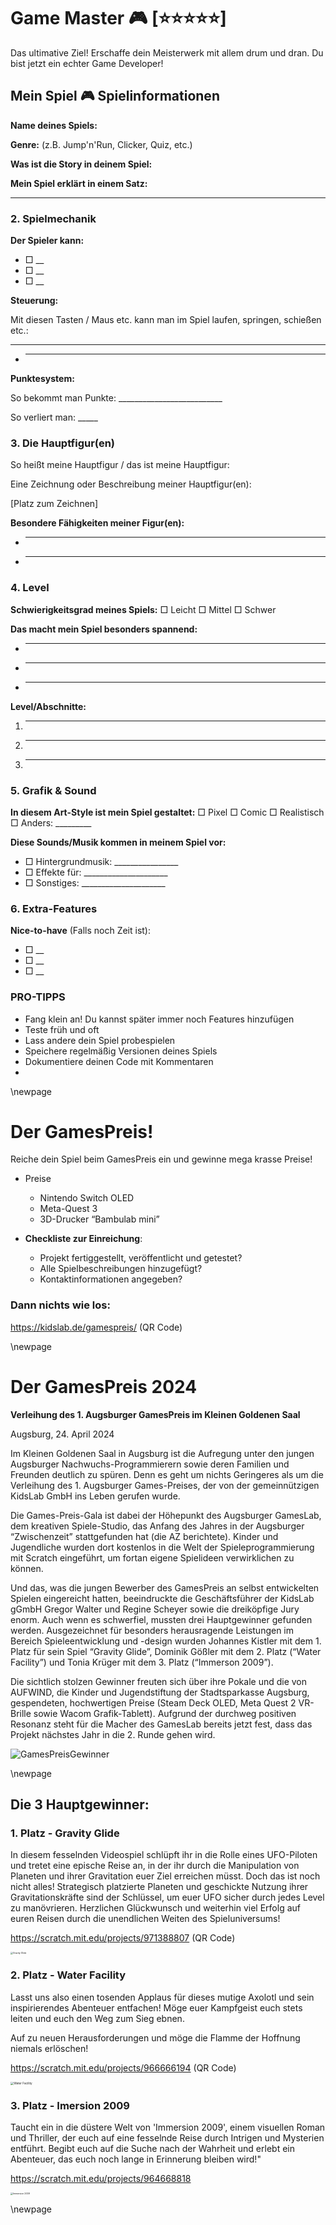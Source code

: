 # Game Master 🎮 [⭐⭐⭐⭐⭐]
Das ultimative Ziel! Erschaffe dein Meisterwerk mit allem drum und dran. Du bist jetzt ein echter Game Developer!

## Mein Spiel 🎮 Spielinformationen

**Name deines Spiels:** 

**Genre:** (z.B. Jump'n'Run, Clicker, Quiz, etc.)



**Was ist die Story in deinem Spiel:**







**Mein Spiel erklärt in einem Satz:**






___

### 2\. Spielmechanik

**Der Spieler kann:**

- □ _\_  
- □ _\_  
- □ _\_

**Steuerung:**

Mit diesen Tasten / Maus etc. kann man im Spiel laufen, springen, schießen etc.:

______

- ____

**Punktesystem:** 

So bekommt man Punkte: \_\_\_\_\_\_\_\_\_\_\_\_\_\_\_\_\_\_\_\_\_\_\_\_\_\_ 

So verliert man: _\_\_\_\_

### 3\. Die Hauptfigur(en)

So heißt meine Hauptfigur / das ist meine Hauptfigur:

Eine Zeichnung oder Beschreibung meiner Hauptfigur(en):

\[Platz zum Zeichnen\]





**Besondere Fähigkeiten meiner Figur(en):**





- ________

- ______

### 4\. Level

**Schwierigkeitsgrad meines Spiels:** □ Leicht  □ Mittel  □ Schwer

**Das macht mein Spiel besonders spannend:**

- ______
- ______
- ___
**Level/Abschnitte:**

1. ___

2. ___

3. ___

### 5\. Grafik & Sound

**In diesem Art-Style ist mein Spiel gestaltet:** □ Pixel  □ Comic  □ Realistisch  □ Anders: \_\_\_\_\_\_\_\_\_

**Diese Sounds/Musik kommen in meinem Spiel vor:**

- □ Hintergrundmusik: \_\_\_\_\_\_\_\_\_\_\_\_\_\_\_\_  
- □ Effekte für: \_\_\_\_\_\_\_\_\_\_\_\_\_\_\_\_\_\_\_\_\_  
- □ Sonstiges: \_\_\_\_\_\_\_\_\_\_\_\_\_\_\_\_\_\_\_\_\_

### 6\. Extra-Features

**Nice-to-have** (Falls noch Zeit ist):

- □ _\_  
- □ _\_  
- □ _\_

### PRO-TIPPS

- Fang klein an\! Du kannst später immer noch Features hinzufügen  
- Teste früh und oft  
- Lass andere dein Spiel probespielen  
- Speichere regelmäßig Versionen deines Spiels  
- Dokumentiere deinen Code mit Kommentaren  
- 

\newpage

# Der GamesPreis!

Reiche dein Spiel beim GamesPreis ein und gewinne mega krasse Preise!

- Preise

  - Nintendo Switch OLED
  - Meta-Quest 3
  - 3D-Drucker “Bambulab mini”

- **Checkliste zur Einreichung**:

  - Projekt fertiggestellt, veröffentlicht und getestet?
  - Alle Spielbeschreibungen hinzugefügt?
  - Kontaktinformationen angegeben?


### Dann nichts wie los:
https://kidslab.de/gamespreis/ (QR Code)

\newpage


# Der GamesPreis 2024

**Verleihung des 1. Augsburger GamesPreis im Kleinen Goldenen Saal**

Augsburg, 24. April 2024

Im Kleinen Goldenen Saal in Augsburg ist die Aufregung unter den jungen  Augsburger Nachwuchs-Programmierern sowie deren Familien und Freunden  deutlich zu spüren. Denn es geht um nichts Geringeres als um die  Verleihung des 1. Augsburger Games-Preises, der von der gemeinnützigen  KidsLab GmbH ins Leben gerufen wurde. 

Die Games-Preis-Gala ist  dabei der Höhepunkt des Augsburger GamesLab, dem kreativen  Spiele-Studio, das Anfang des Jahres in der Augsburger “Zwischenzeit”  stattgefunden hat (die AZ berichtete). Kinder und Jugendliche wurden  dort kostenlos in die Welt der Spieleprogrammierung mit Scratch  eingeführt, um fortan eigene Spielideen verwirklichen zu können. 

Und das, was die jungen Bewerber des GamesPreis an selbst entwickelten  Spielen eingereicht hatten, beeindruckte die Geschäftsführer der KidsLab gGmbH Gregor Walter und Regine Scheyer sowie die dreiköpfige Jury  enorm. Auch wenn es schwerfiel, mussten drei Hauptgewinner gefunden  werden. Ausgezeichnet für besonders herausragende Leistungen im Bereich  Spieleentwicklung und -design wurden Johannes Kistler mit dem 1. Platz  für sein Spiel “Gravity Glide”, Dominik Gößler mit dem 2. Platz (“Water  Facility”) und Tonia Krüger mit dem 3. Platz (“Immerson 2009”). 

Die sichtlich stolzen Gewinner freuten sich über ihre Pokale und die von  AUFWIND, die Kinder und Jugendstiftung der Stadtsparkasse Augsburg,  gespendeten, hochwertigen Preise (Steam Deck OLED, Meta Quest 2  VR-Brille sowie Wacom Grafik-Tablett). Aufgrund der durchweg positiven  Resonanz steht für die Macher des GamesLab bereits jetzt fest, dass das  Projekt nächstes Jahr in die 2. Runde gehen wird.

![GamesPreisGewinner](bilder/GamesPreisGewinner.jpg)

\newpage


## Die 3 Hauptgewinner:

### 1. Platz - Gravity Glide

In diesem fesselnden Videospiel schlüpft ihr in die Rolle eines UFO-Piloten und tretet eine epische Reise an, in der ihr durch die Manipulation von Planeten und ihrer Gravitation euer Ziel erreichen müsst. Doch das ist noch nicht alles! Strategisch platzierte Planeten und geschickte Nutzung ihrer Gravitationskräfte sind der Schlüssel, um euer UFO sicher durch jedes Level zu manövrieren. Herzlichen Glückwunsch und weiterhin viel Erfolg auf euren Reisen durch die unendlichen Weiten des Spieluniversums!

https://scratch.mit.edu/projects/971388807 (QR Code)

<img src="bilder/gamespreis-1.png" alt="Gravity Glide" style="zoom:25%;" />

### 2. Platz - Water Facility

Lasst uns also einen tosenden Applaus für dieses mutige Axolotl und sein inspirierendes Abenteuer entfachen! Möge euer Kampfgeist euch stets leiten und euch den Weg zum Sieg ebnen.

Auf zu neuen Herausforderungen und möge die Flamme der Hoffnung niemals erlöschen!

https://scratch.mit.edu/projects/966666194 (QR Code)

<img src="bilder/gamespreis-2.png" alt="Water Facility" style="zoom: 33%;" />

### 3. Platz - Imersion 2009 

Taucht ein in die düstere Welt von 'Immersion 2009', einem visuellen Roman und Thriller, der euch auf eine fesselnde Reise durch Intrigen und Mysterien entführt. Begibt euch auf die Suche nach der Wahrheit und erlebt ein Abenteuer, das euch noch lange in Erinnerung bleiben wird!"

https://scratch.mit.edu/projects/964668818

<img src="bilder/gamespreis-3.png" alt="Immersion 2009" style="zoom:25%;" />

\newpage
